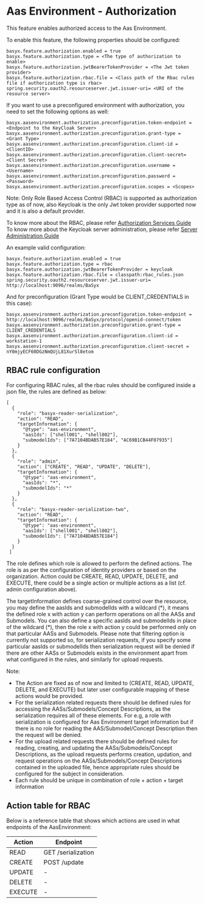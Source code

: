 # Aas Environment - Authorization
This feature enables authorized access to the Aas Environment.

To enable this feature, the following properties should be configured:

```
basyx.feature.authorization.enabled = true
basyx.feature.authorization.type = <The type of authorization to enable>
basyx.feature.authorization.jwtBearerTokenProvider = <The Jwt token provider>
basyx.feature.authorization.rbac.file = <Class path of the Rbac rules file if authorization type is rbac>
spring.security.oauth2.resourceserver.jwt.issuer-uri= <URI of the resource server>
```

If you want to use a preconfigured environment with authorization, you need to set the following options as well:
```
basyx.aasenvironment.authorization.preconfiguration.token-endpoint = <Endpoint to the KeyCloak Server>
basyx.aasenvironment.authorization.preconfiguration.grant-type = <Grant Type>
basyx.aasenvironment.authorization.preconfiguration.client-id = <ClientID>
basyx.aasenvironment.authorization.preconfiguration.client-secret= <Client Secret>
basyx.aasenvironment.authorization.preconfiguration.username = <Username>
basyx.aasenvironment.authorization.preconfiguration.password = <Password>
basyx.aasenvironment.authorization.preconfiguration.scopes = <Scopes>
```

Note: Only Role Based Access Control (RBAC) is supported as authorization type as of now, also Keycloak is the only Jwt token provider supported now and it is also a default provider. 

To know more about the RBAC, please refer [Authorization Services Guide](https://www.keycloak.org/docs/latest/authorization_services/index.html)
To know more about the Keycloak server administration, please refer [Server Administration Guide](https://www.keycloak.org/docs/latest/server_admin/#keycloak-features-and-concepts)

An example valid configuration:

```
basyx.feature.authorization.enabled = true
basyx.feature.authorization.type = rbac
basyx.feature.authorization.jwtBearerTokenProvider = keycloak
basyx.feature.authorization.rbac.file = classpath:rbac_rules.json
spring.security.oauth2.resourceserver.jwt.issuer-uri= http://localhost:9096/realms/BaSyx
```

And for preconfiguration (Grant Type would be CLIENT_CREDENTIALS in this case):

```
basyx.aasenvironment.authorization.preconfiguration.token-endpoint = http://localhost:9096/realms/BaSyx/protocol/openid-connect/token
basyx.aasenvironment.authorization.preconfiguration.grant-type = CLIENT_CREDENTIALS
basyx.aasenvironment.authorization.preconfiguration.client-id = workstation-1
basyx.aasenvironment.authorization.preconfiguration.client-secret = nY0mjyECF60DGzNmQUjL81XurSl8etom
```

## RBAC rule configuration

For configuring RBAC rules, all the rbac rules should be configured inside a json file, the rules are defined as below: 

```
[
  {
    "role": "basyx-reader-serialization",
    "action": "READ",
    "targetInformation": {
      "@type": "aas-environment",
      "aasIds": ["shell001", "shell002"],
      "submodelIds": ["7A7104BDAB57E184", "AC69B1CB44F07935"]
    }
  },
  {
    "role": "admin",
    "action": ["CREATE", "READ", "UPDATE", "DELETE"],
    "targetInformation": {
      "@type": "aas-environment",
      "aasIds": "*",
      "submodelIds": "*"
    }
  },
  {
    "role": "basyx-reader-serialization-two",
    "action": "READ",
    "targetInformation": {
      "@type": "aas-environment",
      "aasIds": ["shell001", "shell002"],
      "submodelIds": ["7A7104BDAB57E184"]
    }
  }
 ]
```

The role defines which role is allowed to perform the defined actions. The role is as per the configuration of identity providers or based on the organization. Action could be CREATE, READ, UPDATE, DELETE, and EXECUTE, there could be a single action or multiple actions as a list (cf. admin configuration above).

The targetInformation defines coarse-grained control over the resource, you may define the aasIds and submodelIds with a wildcard (\*), it means the defined role x with action y can perform operations on all the AASs and Submodels. You can also define a specific aasIds and submodelIds in place of the wildcard (\*), then the role x with action y could be performed only on that particular AASs and Submodels. Please note that filtering option is currently not supported so, for serialization requests, if you specify some particular aasIds or submodelIds then serialization request will be denied if there are other AASs or Submodels exists in the environment apart from what configured in the rules, and similarly for upload requests.

Note: 
* The Action are fixed as of now and limited to (CREATE, READ, UPDATE, DELETE, and EXECUTE) but later user configurable mapping of these actions would be provided.
* For the serialization related requests there should be defined rules for accessing the AASs/Submodels/Concept Descriptions, as the serialization requires all of these elements. For e.g, a role with serialization is configured for Aas Environment target information but if there is no role for reading the AAS/Submodel/Concept Description then the request will be denied.
* For the upload related requests there should be defined rules for reading, creating, and updating the AASs/Submodels/Concept Descriptions, as the upload requests performs creation, updation, and request operations on the AASs/Submodels/Concept Descriptions contained in the uploaded file, hence appropriate rules should be configured for the subject in consideration.
* Each rule should be unique in combination of role + action + target information

## Action table for RBAC

Below is a reference table that shows which actions are used in what endpoints of the AasEnvironment:

| Action  | Endpoint           |
|---------|--------------------|
| READ    | GET /serialization |
| CREATE  | POST /update       |
| UPDATE  | -                  |
| DELETE  | -                  |
| EXECUTE | -                  |


